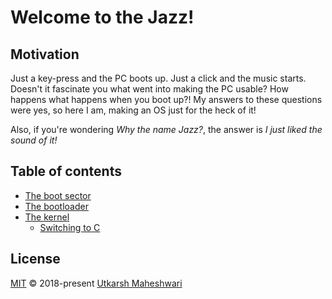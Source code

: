 # Welcome to the Jazz!

## Motivation
Just a key-press and the PC boots up. Just a click and the music starts. Doesn't it fascinate you what went into making the PC usable? How happens what happens when you boot up?! My answers to these questions were yes, so here I am, making an OS just for the heck of it!

Also, if you're wondering _Why the name Jazz?_, the answer is _I just liked the sound of it!_

## Table of contents
- [The boot sector](boot-sector)
- [The bootloader](boot-loader)
- [The kernel](kernel)
  - [Switching to C](switching-to-c)

## License
[MIT](https://github.com/UtkarshMe/Jazz/blob/master/LICENSE)
&copy; 2018-present [Utkarsh Maheshwari](https://github.com/UtkarshMe)  
